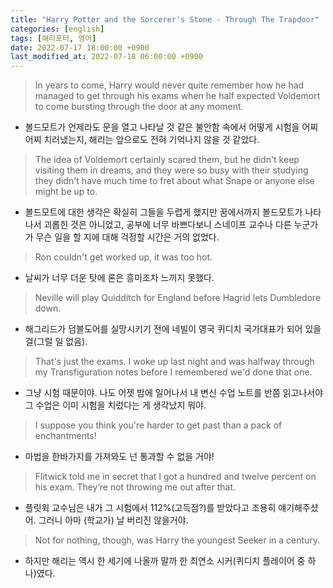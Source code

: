 ```yaml
---
title: "Harry Potter and the Sorcerer's Stone - Through The Trapdoor"
categories: [english]
tags: [해리포터, 영어]
date: 2022-07-17 18:00:00 +0900
last_modified_at: 2022-07-18 06:00:00 +0900
---
```

> In years to come, Harry would never quite remember how he had managed to get through his exams when he half expected Voldemort to come bursting through the door at any moment.
- 볼드모트가 언제라도 문을 열고 나타날 것 같은 불안함 속에서 어떻게 시험을 어찌어찌 치러냈는지, 해리는 앞으로도 전혀 기억나지 않을 것 같았다.

> The idea of Voldemort certainly scared them, but he didn't keep visiting them in dreams, and they were so busy with their studying they didn't have much time to fret about what Snape or anyone else might be up to.
- 볼드모트에 대한 생각은 확실히 그들을 두렵게 했지만 꿈에서까지 볼드모트가 나타나서 괴롭힌 것은 아니었고, 공부에 너무 바쁘다보니 스네이프 교수나 다른 누군가가 무슨 일을 할 지에 대해 걱정할 시간은 거의 없었다.

> Ron couldn't get worked up, it was too hot. 
- 날씨가 너무 더운 탓에 론은 흥미조차 느끼지 못했다.

> Neville will play Quidditch for England before Hagrid lets Dumbledore down.
- 해그리드가 덤블도어를 실망시키기 전에 네빌이 영국 퀴디치 국가대표가 되어 있을 걸(그럴 일 없음).

> That's just the exams. I woke up last night and was halfway through my Transfiguration notes before I remembered we'd done that one.
- 그냥 시험 때문이야. 나도 어젯 밤에 일어나서 내 변신 수업 노트를 반쯤 읽고나서야 그 수업은 이미 시험을 치렀다는 게 생각났지 뭐야.

> I suppose you think you're harder to get past than a pack of enchantments!
- 마법을 한바가지를 가져와도 넌 통과할 수 없을 거야!

> Flitwick told me in secret that I got a hundred and twelve percent on his exam. They’re not throwing me out after that.
- 플릿윅 교수님은 내가 그 시험에서 112%(고득점?)를 받았다고 조용히 얘기해주셨어. 그러니 아마 (학교가) 날 버리진 않을거야.

> Not for nothing, though, was Harry the youngest Seeker in a century.
- 하지만 해리는 역시 한 세기에 나올까 말까 한 최연소 시커(퀴디치 플레이어 중 하나)였다.